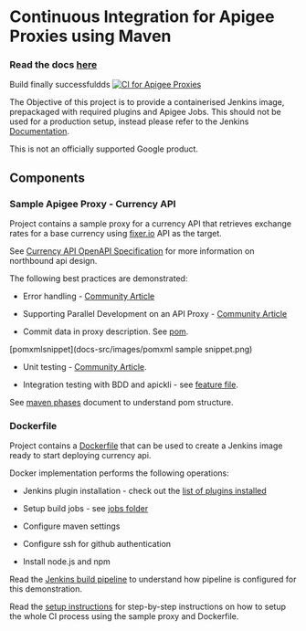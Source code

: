 # Continuous Integration for Apigee Proxies using Maven

### Read the docs [here](https://apigee.github.io/maven-jenkins-ci-demo)

Build finally successfuldds
[![CI for Apigee Proxies](docs-src/images/apigee-ci.png)](https://apigee.github.io/maven-jenkins-ci-demo)

The Objective of this project is to provide a containerised Jenkins image, prepackaged with required plugins and Apigee Jobs. This should not be used for a production setup, instead please refer to the Jenkins [Documentation](https://jenkins.io/doc/book/installing/).

This is not an officially supported Google product.

## Components

### Sample Apigee Proxy - Currency API

Project contains a sample proxy for a currency API that retrieves exchange rates
for a base currency using [fixer.io](http://fixer.io) API as the target.

See [Currency API OpenAPI Specification](./docs-src/currency-v1.yaml) for more
information on northbound api design.

The following best practices are demonstrated:

- Error handling - [Community
  Article](https://community.apigee.com/content/kbentry/23724/an-error-handling-pattern-for-apigee-proxies.html)

- Supporting Parallel Development on an API Proxy - [Community
  Article](https://community.apigee.com/content/kbentry/26716/api-proxy-team-development-with-maven.html)

- Commit data in proxy description. See [pom](./currency-v1/pom.xml#L171).

[pomxmlsnippet](docs-src/images/pomxml sample snippet.png)

- Unit testing - [Community
  Article](https://community.apigee.com/articles/3964/unit-testing-javascript-code-with-mocha-sinon-and.html).

- Integration testing with BDD and apickli - see [feature
  file](./currency-v1/test/integration/features/rates.feature).

See [maven phases](./docs-src/maven-phases.md) document to understand pom structure.

### Dockerfile

Project contains a [Dockerfile](./Dockerfile) that can be used to create
a Jenkins image ready to start deploying currency api.

Docker implementation performs the following operations:

- Jenkins plugin installation - check out the [list of plugins
  installed](./docker/jenkins/plugins)

- Setup build jobs - see [jobs folder](./docker/jenkins/jobs)

- Configure maven settings

- Configure ssh for github authentication

- Install node.js and npm

Read the [Jenkins build pipeline](./docs-src/jenkins-pipeline.md) to understand how
pipeline is configured for this demonstration.

Read the [setup instructions](./docs-src/setup.md) for step-by-step instructions on
how to setup the whole CI process using the sample proxy and Dockerfile.
